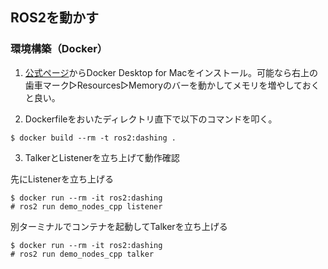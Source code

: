 ## ROS2を動かす

### 環境構築（Docker）
1. [公式ページ](https://hub.docker.com/editions/community/docker-ce-desktop-mac)からDocker Desktop for Macをインストール。可能なら右上の歯車マーク▷Resources▷Memoryのバーを動かしてメモリを増やしておくと良い。

2. Dockerfileをおいたディレクトリ直下で以下のコマンドを叩く。
```
$ docker build --rm -t ros2:dashing .
```

3. TalkerとListenerを立ち上げて動作確認

先にListenerを立ち上げる
```
$ docker run --rm -it ros2:dashing
# ros2 run demo_nodes_cpp listener
```

別ターミナルでコンテナを起動してTalkerを立ち上げる
```
$ docker run --rm -it ros2:dashing
# ros2 run demo_nodes_cpp talker
```

<!-- 参考記事
https://tshell.hatenablog.com/entry/2020/02/13/174414
https://qiita.com/NeK/items/33d62c61fc1a8c0c233e
-->
